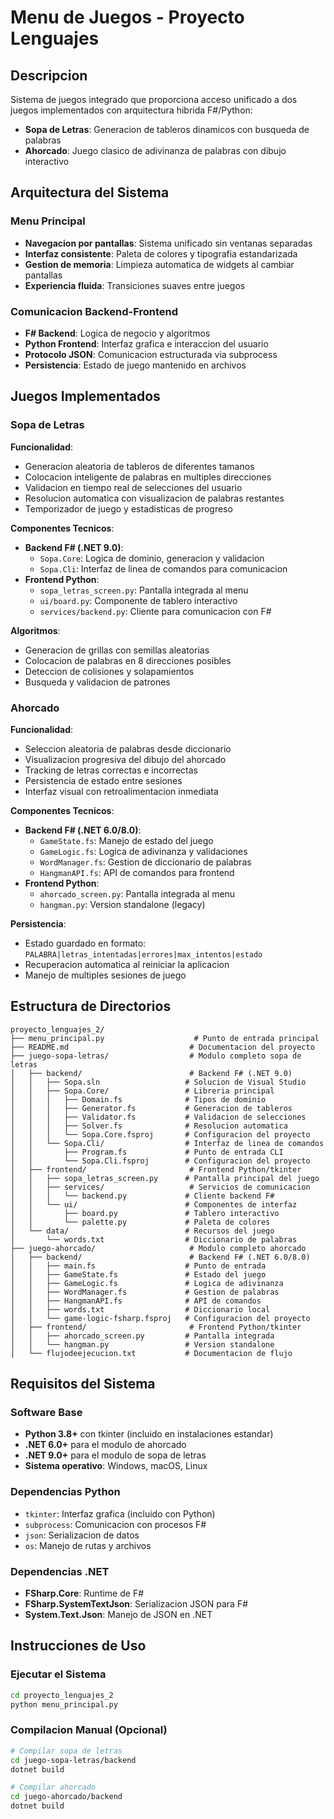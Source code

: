 # Menu de Juegos - Proyecto Lenguajes

## Descripcion
Sistema de juegos integrado que proporciona acceso unificado a dos juegos implementados con arquitectura hibrida F#/Python:

- **Sopa de Letras**: Generacion de tableros dinamicos con busqueda de palabras
- **Ahorcado**: Juego clasico de adivinanza de palabras con dibujo interactivo

## Arquitectura del Sistema

### Menu Principal
- **Navegacion por pantallas**: Sistema unificado sin ventanas separadas
- **Interfaz consistente**: Paleta de colores y tipografia estandarizada
- **Gestion de memoria**: Limpieza automatica de widgets al cambiar pantallas
- **Experiencia fluida**: Transiciones suaves entre juegos

### Comunicacion Backend-Frontend
- **F# Backend**: Logica de negocio y algoritmos
- **Python Frontend**: Interfaz grafica e interaccion del usuario
- **Protocolo JSON**: Comunicacion estructurada via subprocess
- **Persistencia**: Estado de juego mantenido en archivos

## Juegos Implementados

### Sopa de Letras
**Funcionalidad**:
- Generacion aleatoria de tableros de diferentes tamanos
- Colocacion inteligente de palabras en multiples direcciones
- Validacion en tiempo real de selecciones del usuario
- Resolucion automatica con visualizacion de palabras restantes
- Temporizador de juego y estadisticas de progreso

**Componentes Tecnicos**:
- **Backend F# (.NET 9.0)**: 
  - `Sopa.Core`: Logica de dominio, generacion y validacion
  - `Sopa.Cli`: Interfaz de linea de comandos para comunicacion
- **Frontend Python**: 
  - `sopa_letras_screen.py`: Pantalla integrada al menu
  - `ui/board.py`: Componente de tablero interactivo
  - `services/backend.py`: Cliente para comunicacion con F#

**Algoritmos**:
- Generacion de grillas con semillas aleatorias
- Colocacion de palabras en 8 direcciones posibles
- Deteccion de colisiones y solapamientos
- Busqueda y validacion de patrones

### Ahorcado  
**Funcionalidad**:
- Seleccion aleatoria de palabras desde diccionario
- Visualizacion progresiva del dibujo del ahorcado
- Tracking de letras correctas e incorrectas
- Persistencia de estado entre sesiones
- Interfaz visual con retroalimentacion inmediata

**Componentes Tecnicos**:
- **Backend F# (.NET 6.0/8.0)**:
  - `GameState.fs`: Manejo de estado del juego
  - `GameLogic.fs`: Logica de adivinanza y validaciones
  - `WordManager.fs`: Gestion de diccionario de palabras
  - `HangmanAPI.fs`: API de comandos para frontend
- **Frontend Python**:
  - `ahorcado_screen.py`: Pantalla integrada al menu
  - `hangman.py`: Version standalone (legacy)

**Persistencia**:
- Estado guardado en formato: `PALABRA|letras_intentadas|errores|max_intentos|estado`
- Recuperacion automatica al reiniciar la aplicacion
- Manejo de multiples sesiones de juego

## Estructura de Directorios

```
proyecto_lenguajes_2/
├── menu_principal.py                    # Punto de entrada principal
├── README.md                           # Documentacion del proyecto
├── juego-sopa-letras/                  # Modulo completo sopa de letras
│   ├── backend/                        # Backend F# (.NET 9.0)
│   │   ├── Sopa.sln                   # Solucion de Visual Studio
│   │   ├── Sopa.Core/                 # Libreria principal
│   │   │   ├── Domain.fs              # Tipos de dominio
│   │   │   ├── Generator.fs           # Generacion de tableros
│   │   │   ├── Validator.fs           # Validacion de selecciones
│   │   │   ├── Solver.fs              # Resolucion automatica
│   │   │   └── Sopa.Core.fsproj       # Configuracion del proyecto
│   │   └── Sopa.Cli/                  # Interfaz de linea de comandos
│   │       ├── Program.fs             # Punto de entrada CLI
│   │       └── Sopa.Cli.fsproj        # Configuracion del proyecto
│   ├── frontend/                       # Frontend Python/tkinter
│   │   ├── sopa_letras_screen.py      # Pantalla principal del juego
│   │   ├── services/                   # Servicios de comunicacion
│   │   │   └── backend.py             # Cliente backend F#
│   │   └── ui/                        # Componentes de interfaz
│   │       ├── board.py               # Tablero interactivo
│   │       └── palette.py             # Paleta de colores
│   └── data/                          # Recursos del juego
│       └── words.txt                  # Diccionario de palabras
├── juego-ahorcado/                     # Modulo completo ahorcado
│   ├── backend/                        # Backend F# (.NET 6.0/8.0)
│   │   ├── main.fs                    # Punto de entrada
│   │   ├── GameState.fs               # Estado del juego
│   │   ├── GameLogic.fs               # Logica de adivinanza
│   │   ├── WordManager.fs             # Gestion de palabras
│   │   ├── HangmanAPI.fs              # API de comandos
│   │   ├── words.txt                  # Diccionario local
│   │   └── game-logic-fsharp.fsproj   # Configuracion del proyecto
│   ├── frontend/                       # Frontend Python/tkinter
│   │   ├── ahorcado_screen.py         # Pantalla integrada
│   │   └── hangman.py                 # Version standalone
│   └── flujodeejecucion.txt           # Documentacion de flujo
```

## Requisitos del Sistema

### Software Base
- **Python 3.8+** con tkinter (incluido en instalaciones estandar)
- **.NET 6.0+** para el modulo de ahorcado
- **.NET 9.0+** para el modulo de sopa de letras
- **Sistema operativo**: Windows, macOS, Linux

### Dependencias Python
- `tkinter`: Interfaz grafica (incluido con Python)
- `subprocess`: Comunicacion con procesos F#
- `json`: Serializacion de datos
- `os`: Manejo de rutas y archivos

### Dependencias .NET
- **FSharp.Core**: Runtime de F#
- **FSharp.SystemTextJson**: Serializacion JSON para F#
- **System.Text.Json**: Manejo de JSON en .NET

## Instrucciones de Uso

### Ejecutar el Sistema
```bash
cd proyecto_lenguajes_2
python menu_principal.py
```

### Compilacion Manual (Opcional)
```bash
# Compilar sopa de letras
cd juego-sopa-letras/backend
dotnet build

# Compilar ahorcado  
cd juego-ahorcado/backend
dotnet build
```
